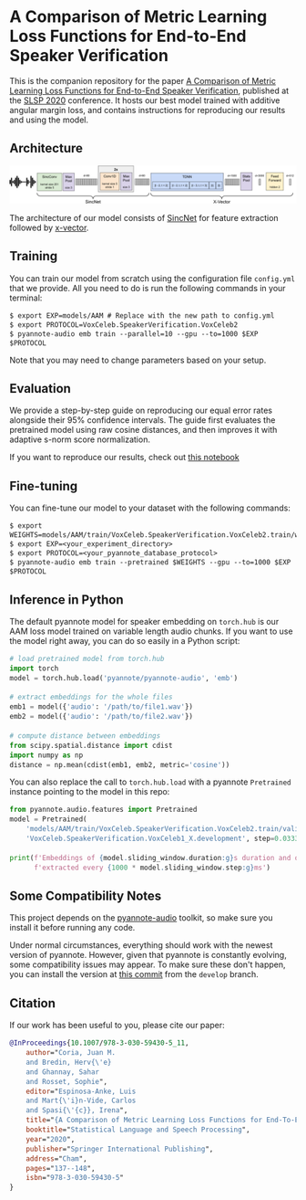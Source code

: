 # A Comparison of Metric Learning Loss Functions for End-to-End Speaker Verification

This is the companion repository for the paper [A Comparison of Metric Learning Loss Functions for End-to-End Speaker Verification](https://link.springer.com/chapter/10.1007/978-3-030-59430-5_11), published at the [SLSP 2020](https://irdta.eu/slsp2020/) conference. It hosts our best model trained with additive angular margin loss, and contains instructions for reproducing our results and using the model.

## Architecture

![Architecture](images/architecture.png?raw=true "Architecture")

The architecture of our model consists of [SincNet](https://arxiv.org/abs/1808.00158) for feature extraction followed by [x-vector](https://www.danielpovey.com/files/2018_icassp_xvectors.pdf).

## Training

You can train our model from scratch using the configuration file `config.yml` that we provide. All you need to do is run the following commands in your terminal:

```console
$ export EXP=models/AAM # Replace with the new path to config.yml
$ export PROTOCOL=VoxCeleb.SpeakerVerification.VoxCeleb2
$ pyannote-audio emb train --parallel=10 --gpu --to=1000 $EXP $PROTOCOL 
```

Note that you may need to change parameters based on your setup.

## Evaluation

We provide a step-by-step guide on reproducing our equal error rates alongside their 95% confidence intervals. The guide first evaluates the pretrained model using raw cosine distances, and then improves it with adaptive s-norm score normalization.

If you want to reproduce our results, check out [this notebook](https://github.com/juanmc2005/SpeakerEmbeddingLossComparison/blob/master/reproduce.ipynb)

## Fine-tuning

You can fine-tune our model to your dataset with the following commands:

```console
$ export WEIGHTS=models/AAM/train/VoxCeleb.SpeakerVerification.VoxCeleb2.train/weights/0560.pt
$ export EXP=<your_experiment_directory>
$ export PROTOCOL=<your_pyannote_database_protocol>
$ pyannote-audio emb train --pretrained $WEIGHTS --gpu --to=1000 $EXP $PROTOCOL
```

## Inference in Python

The default pyannote model for speaker embedding on `torch.hub` is our AAM loss model trained on variable length audio chunks. If you want to use the model right away, you can do so easily in a Python script:

```python
# load pretrained model from torch.hub
import torch
model = torch.hub.load('pyannote/pyannote-audio', 'emb')

# extract embeddings for the whole files
emb1 = model({'audio': '/path/to/file1.wav'})
emb2 = model({'audio': '/path/to/file2.wav'})

# compute distance between embeddings
from scipy.spatial.distance import cdist
import numpy as np
distance = np.mean(cdist(emb1, emb2, metric='cosine'))
```

You can also replace the call to `torch.hub.load` with a pyannote `Pretrained` instance pointing to the model in this repo:

```python
from pyannote.audio.features import Pretrained
model = Pretrained(
    'models/AAM/train/VoxCeleb.SpeakerVerification.VoxCeleb2.train/validate_equal_error_rate/'
    'VoxCeleb.SpeakerVerification.VoxCeleb1_X.development', step=0.0333)

print(f'Embeddings of {model.sliding_window.duration:g}s duration and of dimension {model.dimension:d}, '
      f'extracted every {1000 * model.sliding_window.step:g}ms')
```

## Some Compatibility Notes

This project depends on the [pyannote-audio](https://github.com/pyannote/pyannote-audio) toolkit, so make sure you install it before running any code.

Under normal circumstances, everything should work with the newest version of pyannote. However, given that pyannote is constantly evolving, some compatibility issues may appear. To make sure these don't happen, you can install the version at [this commit](https://github.com/pyannote/pyannote-audio/commit/562b74e4e2c7c2e97ad8eaabd1c95015c7e41e16) from the `develop` branch.

## Citation

If our work has been useful to you, please cite our paper:

```bibtex
@InProceedings{10.1007/978-3-030-59430-5_11,
    author="Coria, Juan M.
    and Bredin, Herv{\'e}
    and Ghannay, Sahar
    and Rosset, Sophie",
    editor="Espinosa-Anke, Luis
    and Mart{\'i}n-Vide, Carlos
    and Spasi{\'{c}}, Irena",
    title="{A Comparison of Metric Learning Loss Functions for End-To-End Speaker Verification}",
    booktitle="Statistical Language and Speech Processing",
    year="2020",
    publisher="Springer International Publishing",
    address="Cham",
    pages="137--148",
    isbn="978-3-030-59430-5"
}
```
